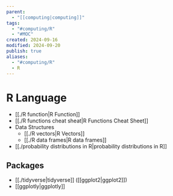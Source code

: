 ```yaml
---
parent:
  - "[[computing|computing]]"
tags:
  - "#computing/R"
  - "#MOC"
created: 2024-09-16
modified: 2024-09-20
publish: true
aliases:
  - "#computing/R"
  - R
---
```

# R Language
- [[./R function|R Function]]
- [[./R functions cheat sheat|R Functions Cheat Sheet]]
- Data Structures
  - [[./R vectors|R Vectors]]
  - [[./R data frames|R data frames]]
- [[./probability distributions in R|probability distributions in R]]

## Packages
- [[./tidyverse|tidyverse]] ([[ggplot2|ggplot2]])
- [[ggplotly|ggplotly]]
